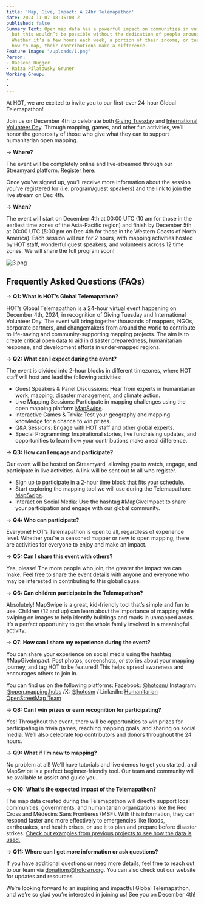 ```yaml
---
title: 'Map, Give, Impact: A 24hr Telemapathon'
date: 2024-11-07 18:15:00 Z
published: false
Summary Text: Open map data has a powerful impact on communities in vulnerable regions,
  but this wouldn’t be possible without the dedication of people around the world.
  Whether it’s a few hours each week, a portion of their income, or teaching others
  how to map, their contributions make a difference.
Feature Image: "/uploads/1.png"
Person:
- Raelene Dugger
- Raiza Pilatowsky Gruner
Working Group:
- 
- 
---
```


At HOT, we are excited to invite you to our first-ever 24-hour Global Telemapathon! 

Join us on December 4th to celebrate both [Giving Tuesday](https://www.givingtuesday.org/) and [International Volunteer Day](https://en.wikipedia.org/wiki/International_Volunteer_Day). Through mapping, games, and other fun activities, we’ll honor the generosity of those who give what they can to support humanitarian open mapping.

→ **Where?**

The event will be completely online and live-streamed through our Streamyard platform. [Register here.](https://hotosm.us9.list-manage.com/subscribe?u=5191e27b207136970f2a9ec1b&id=c438e104e3) 

Once you’ve signed up, you’ll receive more information about the session you’ve registered for (i.e. program/guest speakers) and the link to join the live stream on Dec 4th. 

→ **When?**

The event will start on December 4th at 00:00 UTC (10 am for those in the earliest time zones of the Asia-Pacific region) and finish by December 5th at 00:00 UTC (5:00 pm on Dec 4th for those in the Western Coasts of North America). Each session will run for 2 hours, with mapping activities hosted by HOT staff, wonderful guest speakers, and volunteers across 12 time zones. We will share the full program soon!

![3.png](/uploads/3.png)

## Frequently Asked Questions (FAQs)

→ **Q1: What is HOT’s Global Telemapathon?**

HOT’s Global Telemapathon is a 24-hour virtual event happening on December 4th, 2024, in recognition of Giving Tuesday and International Volunteer Day. The event will bring together thousands of mappers, NGOs, corporate partners, and changemakers from around the world to contribute to life-saving and community-supporting mapping projects. The aim is to create critical open data to aid in disaster preparedness, humanitarian response, and development efforts in under-mapped regions.

→ **Q2: What can I expect during the event?**

The event is divided into 2-hour blocks in different timezones, where HOT staff will host and lead the following activities:
* Guest Speakers & Panel Discussions: Hear from experts in humanitarian work, mapping, disaster management, and climate action.
* Live Mapping Sessions: Participate in mapping challenges using the open mapping platform [MapSwipe](https://mapswipe.org/en/).
* Interactive Games & Trivia: Test your geography and mapping knowledge for a chance to win prizes.
* Q&A Sessions: Engage with HOT staff and other global experts.
* Special Programming: Inspirational stories, live fundraising updates, and opportunities to learn how your contributions make a real difference.

→ **Q3: How can I engage and participate?**

Our event will be hosted on Streamyard, allowing you to watch, engage, and participate in live activities. A link will be sent out to all who register.
* [Sign up to participate](https://hotosm.us9.list-manage.com/subscribe?u=5191e27b207136970f2a9ec1b&id=c438e104e3) in a 2-hour time block that fits your schedule.
* Start exploring the mapping tool we will use during the Telemapathon: [MapSwipe](https://mapswipe.org/en/).
* Interact on Social Media: Use the hashtag #MapGiveImpact to share your participation and engage with our global community.

→ **Q4: Who can participate?**

Everyone! HOT’s Telemapathon is open to all, regardless of experience level. Whether you’re a seasoned mapper or new to open mapping, there are activities for everyone to enjoy and make an impact.

→ **Q5: Can I share this event with others?**

Yes, please! The more people who join, the greater the impact we can make. Feel free to share the event details with anyone and everyone who may be interested in contributing to this global cause.

→ **Q6: Can children participate in the Telemapathon?**

Absolutely! MapSwipe is a great, kid-friendly tool that’s simple and fun to use. Children (12 and up) can learn about the importance of mapping while swiping on images to help identify buildings and roads in unmapped areas. It’s a perfect opportunity to get the whole family involved in a meaningful activity.

→ **Q7: How can I share my experience during the event?**

You can share your experience on social media using the hashtag #MapGiveImpact. Post photos, screenshots, or stories about your mapping journey, and tag HOT to be featured! This helps spread awareness and encourages others to join in.

You can find us on the following platforms:
Facebook: [@hotosm](https://www.facebook.com/hotosm)/ Instagram: [@open.mapping.hubs](https://www.instagram.com/open.mapping.hubs/) /X: [@hotosm](https://x.com/hotosm) / LinkedIn: [Humanitarian OpenStreetMap Team](https://www.linkedin.com/company/humanitarian-openstreetmap-team/)

→ **Q8: Can I win prizes or earn recognition for participating?**

Yes! Throughout the event, there will be opportunities to win prizes for participating in trivia games, reaching mapping goals, and sharing on social media. We’ll also celebrate top contributors and donors throughout the 24 hours.

→ **Q9: What if I’m new to mapping?**

No problem at all! We’ll have tutorials and live demos to get you started, and MapSwipe is a perfect beginner-friendly tool. Our team and community will be available to assist and guide you.

→ **Q10: What’s the expected impact of the Telemapathon?**

The map data created during the Telemapathon will directly support local communities, governments, and humanitarian organizations like the Red Cross and Médecins Sans Frontières (MSF). With this information, they can respond faster and more effectively to emergencies like floods, earthquakes, and health crises, or use it to plan and prepare before disaster strikes. [Check out examples from previous projects to see how the data is used.](https://mapswipe.org/en/data/)

→ **Q11: Where can I get more information or ask questions?**

If you have additional questions or need more details, feel free to reach out to our team via [donations@hotosm.org](donations@hotosm.org). You can also check out our website for updates and resources.

We’re looking forward to an inspiring and impactful Global Telemapathon, and we’re so glad you’re interested in joining us! See you on December 4th!

